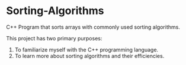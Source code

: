 Sorting-Algorithms
==================

C++ Program that sorts arrays with commonly used sorting algorithms.  

This project has two primary purposes:

1. To familiarize myself with the C++ programming language.
2. To learn more about sorting algorithms and their efficiencies.
